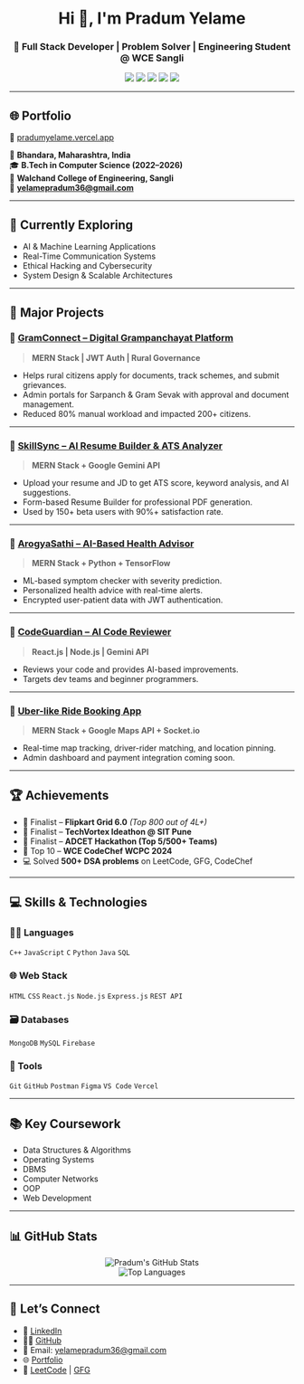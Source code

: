 <h1 align="center">Hi 👋, I'm Pradum Yelame</h1>
<h3 align="center">🚀 Full Stack Developer | Problem Solver | Engineering Student @ WCE Sangli</h3>

<p align="center">
  <a href="mailto:yelamepradum36@gmail.com"><img src="https://img.shields.io/badge/Email-D14836?style=for-the-badge&logo=gmail&logoColor=white" /></a>
  <a href="https://www.linkedin.com/in/pradum-yelame-120826215/"><img src="https://img.shields.io/badge/LinkedIn-blue?style=for-the-badge&logo=linkedin&logoColor=white" /></a>
  <a href="https://github.com/pradyumyelame"><img src="https://img.shields.io/badge/GitHub-100000?style=for-the-badge&logo=github&logoColor=white" /></a>
  <a href="https://leetcode.com/u/yelamepradum36/"><img src="https://img.shields.io/badge/LeetCode-FFA116?style=for-the-badge&logo=leetcode&logoColor=white" /></a>
  <a href="https://www.geeksforgeeks.org/user/yelameprzc0n/"><img src="https://img.shields.io/badge/GeeksforGeeks-0F9D58?style=for-the-badge&logo=GeeksforGeeks&logoColor=white" /></a>
</p>

---

## 🌐 Portfolio

🔗 [pradumyelame.vercel.app](https://pradumyelame.vercel.app/)

📍 **Bhandara, Maharashtra, India**  
🎓 **B.Tech in Computer Science (2022–2026)**  
🏫 **Walchand College of Engineering, Sangli**  
📧 **yelamepradum36@gmail.com**

---

## 🧠 Currently Exploring

- AI & Machine Learning Applications  
- Real-Time Communication Systems  
- Ethical Hacking and Cybersecurity  
- System Design & Scalable Architectures  

---

## 💼 Major Projects

### 🚜 [GramConnect – Digital Grampanchayat Platform](https://gram-connect.vercel.app/)
> **MERN Stack | JWT Auth | Rural Governance**
- Helps rural citizens apply for documents, track schemes, and submit grievances.
- Admin portals for Sarpanch & Gram Sevak with approval and document management.
- Reduced 80% manual workload and impacted 200+ citizens.

---

### 🧠 [SkillSync – AI Resume Builder & ATS Analyzer](https://skill-sync-sandy.vercel.app/)
> **MERN Stack + Google Gemini API**
- Upload your resume and JD to get ATS score, keyword analysis, and AI suggestions.
- Form-based Resume Builder for professional PDF generation.
- Used by 150+ beta users with 90%+ satisfaction rate.

---

### 🧠 [ArogyaSathi – AI-Based Health Advisor](https://github.com/pradyumyelame/Mini_Project) 
> **MERN Stack + Python + TensorFlow**
- ML-based symptom checker with severity prediction.
- Personalized health advice with real-time alerts.
- Encrypted user-patient data with JWT authentication.

---

### 🤖 [CodeGuardian – AI Code Reviewer](https://github.com/pradyumyelame/CodeGuardian-AI-Powered-Code-Reviewer-)
> **React.js | Node.js | Gemini API**
- Reviews your code and provides AI-based improvements.
- Targets dev teams and beginner programmers.

---

### 🚗 [Uber-like Ride Booking App](https://github.com/pradyumyelame/UBER_APP)
> **MERN Stack + Google Maps API + Socket.io**
- Real-time map tracking, driver-rider matching, and location pinning.
- Admin dashboard and payment integration coming soon.

---

## 🏆 Achievements

- 🥇 Finalist – **Flipkart Grid 6.0** *(Top 800 out of 4L+)*
- 🧠 Finalist – **TechVortex Ideathon @ SIT Pune**
- 🥉 Finalist – **ADCET Hackathon (Top 5/500+ Teams)**
- 🏅 Top 10 – **WCE CodeChef WCPC 2024**
- 💻 Solved **500+ DSA problems** on LeetCode, GFG, CodeChef

---

## 💻 Skills & Technologies

### 👨‍💻 Languages
`C++` `JavaScript` `C` `Python` `Java` `SQL`

### 🌐 Web Stack
`HTML` `CSS` `React.js` `Node.js` `Express.js` `REST API`

### 🗃️ Databases
`MongoDB` `MySQL` `Firebase`

### 🧰 Tools
`Git` `GitHub` `Postman` `Figma` `VS Code` `Vercel`

---

## 📚 Key Coursework
- Data Structures & Algorithms  
- Operating Systems  
- DBMS  
- Computer Networks  
- OOP  
- Web Development  

---

## 📊 GitHub Stats

<p align="center">
  <img src="https://github-readme-stats.vercel.app/api?username=pradyumyelame&show_icons=true&theme=radical" alt="Pradum's GitHub Stats" />
  <br/>
  <img src="https://github-readme-stats.vercel.app/api/top-langs/?username=pradyumyelame&layout=compact&theme=radical" alt="Top Languages" />
</p>

---

## 🤝 Let’s Connect

- 🔗 [LinkedIn](https://www.linkedin.com/in/pradum-yelame-120826215/)
- 👨‍💻 [GitHub](https://github.com/pradyumyelame)
- 📧 Email: yelamepradum36@gmail.com  
- 🌐 [Portfolio](https://pradumyelame.vercel.app/)
- 🧠 [LeetCode](https://leetcode.com/u/yelamepradum36/) | [GFG](https://www.geeksforgeeks.org/user/yelameprzc0n/)
